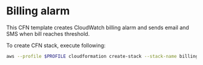 # Billing alarm
This CFN template creates CloudWatch billing alarm and sends email and SMS when bill reaches threshold.

To create CFN stack, execute following:
```bash
aws --profile $PROFILE cloudformation create-stack --stack-name billing-alarm --template-body file://billing-alarm/billing-alarm.yaml --parameters file://billing-alarm/params/billing-alarm.json
```